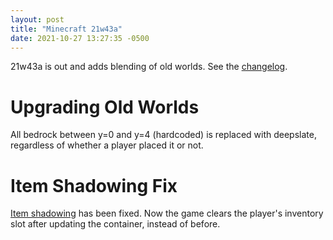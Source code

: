 ```yaml
---
layout: post
title: "Minecraft 21w43a"
date: 2021-10-27 13:27:35 -0500
---
```


21w43a is out and adds blending of old worlds. See the [changelog](https://www.minecraft.net/en-us/article/minecraft-snapshot-21w43a).

# Upgrading Old Worlds

All bedrock between y=0 and y=4 (hardcoded) is replaced with deepslate, regardless of whether a player placed it or not.

# Item Shadowing Fix

[Item shadowing](https://www.youtube.com/watch?v=i8_FPyn20ns) has been fixed. Now the game clears the player's inventory slot after updating the container, instead of before.


